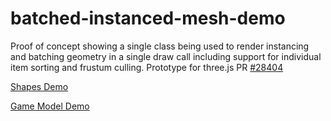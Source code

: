 # batched-instanced-mesh-demo

Proof of concept showing a single class being used to render instancing and batching geometry in a single draw call including support for individual item sorting and frustum culling. Prototype for three.js PR [#28404](https://github.com/mrdoob/three.js/pull/28404)

[Shapes Demo](https://gkjohnson.github.io/batched-instanced-mesh-demo/)

[Game Model Demo](https://gkjohnson.github.io/batched-instanced-mesh-demo/model.html)
